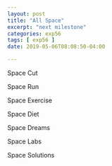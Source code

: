 ```yaml
---
layout: post
title: "All Space"
excerpt: "next milestone"
categories: exp56
tags: [ exp56 ]
date: 2019-05-06T08:08:50-04:00

---
```


Space Cut

Space Run

Space Exercise

Space Diet

Space Dreams

Space Labs

Space Solutions
